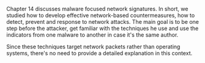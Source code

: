 Chapter 14 discusses malware focused network signatures. In short, we studied how to develop effective network-based countermeasures, how to detect, prevent and response to network attacks.
The main goal is to be one step before the attacker, get familiar with the techniques he use and use the indicators from one malware to another in case it's the same author.

Since these techniques target network packets rather than operating systems, there's no need to provide a detailed explanation in this context.
